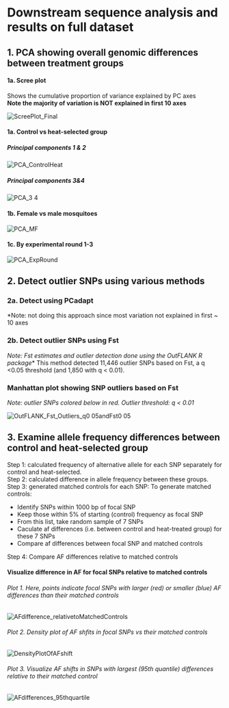 # Downstream sequence analysis and results on full dataset

## 1. PCA showing overall genomic differences between treatment groups

#### 1a. Scree plot 
Shows the cumulative proportion of variance explained by PC axes   
**Note the majority of variation is NOT explained in first 10 axes**

![ScreePlot_Final](https://github.com/lcouper/MosquitoThermalSelection/assets/10873177/d5873555-3542-4799-93de-c0e27663c020)


#### 1a. Control vs heat-selected group
##### Principal components 1 & 2
![PCA_ControlHeat](https://github.com/lcouper/MosquitoThermalSelection/assets/10873177/249a4008-684d-4bef-8d6b-00366d133ec5)

##### Principal components 3&4
![PCA_3 4](https://github.com/lcouper/MosquitoThermalSelection/assets/10873177/3b2f71a5-4a5d-4349-a994-eb2944c2bd8b)

#### 1b. Female vs male mosquitoes
![PCA_MF](https://github.com/lcouper/MosquitoThermalSelection/assets/10873177/c3592e83-4801-41f0-966b-7472ea8a1de4)

#### 1c. By experimental round 1-3
![PCA_ExpRound](https://github.com/lcouper/MosquitoThermalSelection/assets/10873177/9cedeea1-8858-4683-b982-06a3ba0868b4)

## 2. Detect outlier SNPs using various methods

### 2a. Detect using PCadapt
*Note: not doing this approach since most variation not explained in first ~ 10 axes

### 2b. Detect outlier SNPs using Fst
*Note: Fst estimates and outlier detection done using the OutFLANK R package**
This method detected 11,446 outlier SNPs based on Fst, a q <0.05 threshold (and 1,850 with q < 0.01).

### Manhattan plot showing SNP outliers based on Fst 
*Note: outlier SNPs colored below in red. Outlier threshold: q < 0.01*

![OutFLANK_Fst_Outliers_q0 05andFst0 05](https://github.com/lcouper/MosquitoThermalSelection/assets/10873177/745f9d15-8cb2-4a39-8745-94a91ac3a3e7)

## 3. Examine allele frequency differences between control and heat-selected group
Step 1: calculated frequency of alternative allele for each SNP separately for control and heat-selected.  
Step 2: calculated difference in allele frequency between these groups.   
Step 3: generated matched controls for each SNP:
To generate matched controls: 
- Identify SNPs within 1000 bp of focal SNP
- Keep those within 5% of starting (control) frequency as focal SNP
- From this list, take random sample of 7 SNPs
- Caculate af differences (i.e. between control and heat-treated group) for these 7 SNPs
- Compare af differences between focal SNP and matched controls   

Step 4: Compare AF differences relative to matched controls

#### Visualize difference in AF for focal SNPs relative to matched controls

###### Plot 1. Here, points indicate focal SNPs with larger (red) or smaller (blue) AF differences than their matched controls
![AFdifference_relativetoMatchedControls](https://github.com/lcouper/MosquitoThermalSelection/assets/10873177/405c2641-eebf-45d7-ab5d-4554c81e8b8a)

###### Plot 2. Density plot of AF shfits in focal SNPs vs their matched controls
![DensityPlotOfAFshift](https://github.com/lcouper/MosquitoThermalSelection/assets/10873177/0cd1aaaf-bd94-461c-8634-6358e89b06cb)

###### Plot 3. Visualize AF shifts in SNPs with largest (95th quantile) differences relative to their matched control
![AFdifferences_95thquartile](https://github.com/lcouper/MosquitoThermalSelection/assets/10873177/1830ad8d-6b6f-4dd9-b52b-8a01704a174d)



